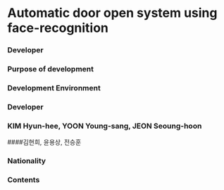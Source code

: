 # Automatic door open system using face-recognition

### Developer

### Purpose of development

### Development Environment

### Developer 
### KIM Hyun-hee, YOON Young-sang, JEON Seoung-hoon
####김현희, 윤용상, 전승훈 

### Nationality

### Contents


